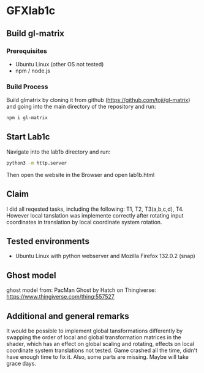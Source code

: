 # GFXlab1c
## Build gl-matrix
### Prerequisites
- Ubuntu Linux (other OS not tested)
- npm / node.js
### Build Process
Build glmatrix by cloning it from github (https://github.com/toji/gl-matrix) and going into the main directory of the repository and run: 
```bash
npm i gl-matrix
```
## Start Lab1c
Navigate into the lab1b directory and run:
```bash
python3 -m http.server
```
Then open the website in the Browser and open lab1b.html

## Claim
I did all reqested tasks, including the following: T1, T2, T3(a,b,c,d), T4.
However local tanslation was implemente correctly after rotating input coordinates in translation by local coordinate system rotation.

## Tested environments
- Ubuntu Linux with python webserver and Mozilla Firefox 132.0.2 (snap)

## Ghost model
ghost model from: PacMan Ghost by Hatch on Thingiverse: https://www.thingiverse.com/thing:557527

## Additional and general remarks
It would be possible to implement global tansformations differently by swapping the order of local and global transformation matrices in the shader, which has an effect on global scaling and rotating, effects on local coordinate system translations not tested. Game crashed all the time, didn't have enough time to fix it. Also, some parts are missing. Maybe will take grace days.